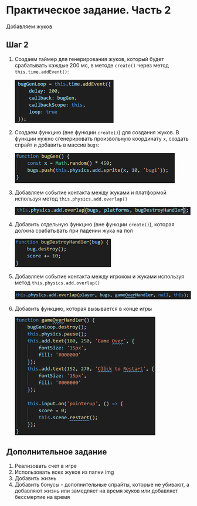 # Практическое задание. Часть 2

Добавляем жуков

## Шаг 2

1. Создаем таймер для генерирования жуков, который будет срабатывать каждые 200 мс, в методе
`create()`  через  метод `this.time.addEvent()`:

    ![bugsloop](img/bugsloop.png)

2. Создаем функцию (вне функции `create()`) для создания жуков. В функции нужно сгенерировать произвольную координату `x`, создать
спрайт и добавить в массив `bugs`:

    ![buggen](img/buggen.png)

3. Добавляем событие контакта между жуками и платформой используя метод `this.physics.add.overlap()`

    ![bug destroy](img/bugdestroy.png)

4. Добавить отдельную функцию (вне функции `create()`), которая должна срабатывать при падении жука на пол

    ![bug destroy handler](img/bugdestroyhandler.png)

5. Добавляем событие контакта между игроком и жуками используя метод `this.physics.add.overlap()`

    ![bug player](img/bugplayer.png)

6. Добавить функцию, которая вызывается в конце игры

    ![gaeme over](img/end.png)

## Дополнительное задание

1. Реализовать счет в игре
2. Использовать всех жуков из папки img
3. Добавить жизнь
4. Добавить бонусы - дополнительные спрайты, которые не убивают, а добавляют жизнь или замедляет на
время жуков или добавляет бессмертие на время
